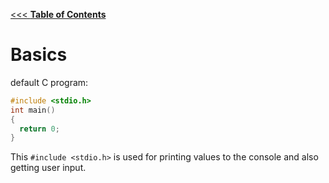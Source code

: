 
[<<< <b>Table of Contents</b>](README.md)

# Basics

default C program:
```c
#include <stdio.h>
int main()
{
  return 0;
}
```

This `#include <stdio.h>` is used for printing values to the console and also getting user input.
